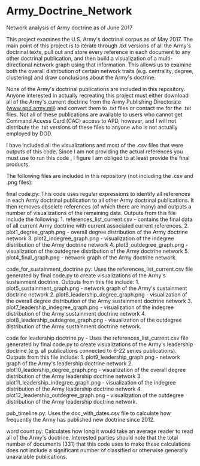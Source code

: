 # Army_Doctrine_Network
Network analysis of Army doctrine as of June 2017

This project examines the U.S. Army's doctrinal corpus as of May 2017. The main point of this project
is to iterate through .txt versions of all the Army's doctrinal texts, pull out and store every reference in each
document to any other doctrinal publication, and then build a visualization of a multi-directional network
graph using that information. This allows us to examine both the overall distribution of certain network traits
(e.g. centrality, degree, clustering) and draw conclusions about the Army's doctrine.

None of the Army's doctrinal publications are included in this repository. Anyone interested in actually recreating
this project must either download all of the Army's current doctrine from the Army Publishing Directorate 
(www.apd.army.mil) and convert them to .txt files or contact me for the .txt files. Not all of these publications are 
available to users who cannot get Command Access Card (CAC) access to APD, however, and I will not distribute the .txt
versions of these files to anyone who is not actually employed by DOD.

I have included all the visualizations and most of the .csv files that were outputs of this code. Since I am not providing the 
actual references you must use to run this code , I figure I am obliged to at least provide the final products.

The following files are included in this repository (not including the .csv and .png files):

final code.py: This code uses regular expressions to identify all references in each Army doctrinal publication
to all other Army doctrinal publications. It then removes obselete references (of which there are many) and outputs
a number of visualizations of the remaining data. Outputs from this file include the following:
          1. references_list_current.csv - contains the final data of all current Army doctrine with current associated
            current references.
          2. plot1_degree_graph.png - overall degree distribution of the Army doctrine network
          3. plot2_indegree_graph.png - visualization of the indegree distribution of the Army doctrine network
          4. plot3_outdegree_graph.png - visualization of the outdegree distribution of the Army doctrine network
          5. plot4_final_graph.png - network graph of the Army doctrine network.

code_for_sustainment_doctrine.py: Uses the references_list_current.csv file generated by final code.py to create 
visualizations of the Army's sustainment doctrine. Outputs from this file include:
          1. plot5_sustainment_graph.png - network graph of the Army's sustainment doctrine network
          2. plot6_leadership_degree_graph.png - visualization of the overall degree distribution of the Army sustainment
            doctrine network
          3. plot7_leadership_indegree_graph.png - visualization of the indegree distribution of the Army sustainment
            doctrine network
          4. plot8_leadership_outdegree_graph.png - visualization of the outdegree distribution of the Army sustainment
            doctrine network.

code for leadership doctrine.py - Uses the references_list_current.csv file generated by final code.py to create 
visualizations of the Army's leadership doctrine (e.g. all publications connected to 6-22 series publications). Outputs
from this file include:
          1. plot9_leadership_graph.png - network graph of the Army's leadership doctrine network
          2. plot10_leadership_degree_graph.png - visualization of the overall degree distribution of the Army leadership
            doctrine network
          3. plot11_leadership_indegree_graph.png - visualization of the indegree distribution of the Army leadership
            doctrine network
          4. plot12_leadership_outdegree_graph.png - visualization of the outdegree distribution of the Army leadership
            doctrine network.
            
pub_timeline.py: Uses the doc_with_dates.csv file to calculate how frequently the Army has published new doctrine
since 2012.

word count.py: Calculates how long it would take an average reader to read all of the Army's doctrine. Interested parties
should note that the total number of documents (331) that this code uses to make these calculations does not include a 
significant number of classified or otherwise generally unavailable publications.          
